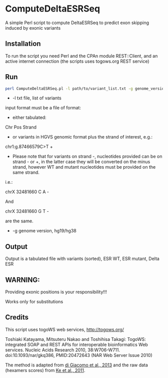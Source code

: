 # ComputeDeltaESRSeq

A simple Perl script to compute DeltaESRSeq to predict exon skipping induced by exonic variants

## Installation

To run the script you need Perl and the CPAn module REST::Client, and an active internet connection (the scripts uses togows.org REST service)

## Run

```bash
perl ComputeDeltaESRSeq.pl -l path/to/variant_list.txt -g genome_version
```

* -l txt file, list of variants

input format must be a file of format:

*	either tabulated:

Chr	Pos	Strand

*	or variants in HGVS genomic format plus the strand of interest, e.g.:

chr1:g.87466579C>T	+

*	Please note that for variants on strand -, nucleotides provided can be on strand - or +, in the latter case they will be converted on the minus strand, however WT and mutant nucleotides must be provided on the same strand.

i.e.:

chrX    32481660        C       A	-

And

chrX    32481660        G       T	-

are the same.

* -g genome version, hg19/hg38

## Output

Output is a tabulated file with variants (sorted), ESR WT, ESR mutant, Delta ESR

## WARNING:

Providing exonic positions is your responsibility!!!

Works only for substitutions

## Credits

This script uses togoWS web services, http://togows.org/

Toshiaki Katayama, Mitsuteru Nakao and Toshihisa Takagi: TogoWS: integrated SOAP and REST APIs for interoperable bioinformatics Web services. Nucleic Acids Research 2010, 38:W706-W711. doi:10.1093/nar/gkq386, PMID:20472643 (NAR Web Server Issue 2010)

The method is adapted from [di Giacomo et al., 2013](https://www.ncbi.nlm.nih.gov/pubmed/23983145) and the raw data (hexamers scores) from [Ke et al., 2011](https://www.ncbi.nlm.nih.gov/pubmed/21659425).